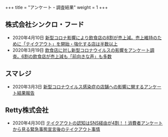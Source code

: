 +++
title = "アンケート・調査結果"
weight = 1
+++

## 株式会社シンクロ・フード

- 2020年4月10日 [新型コロナ影響により飲食店の8割が売上減。売上維持のために「テイクアウト」を開始・強化する店は半数以上
](http://www.synchro-food.co.jp/news/press/3093)
- 2020年3月19日 [飲食店に対し新型コロナウイルスの影響をアンケート調査。6割の飲食店が売上減も「前向きな声」も多数](http://www.synchro-food.co.jp/news/press/3072)

## スマレジ

- 2020年3月3日 [新型コロナウイルス感染症の店舗への影響に関するアンケート結果報告](https://smaregi.jp/news/press/20200303_survey.php)

## Retty株式会社

- 2020年4月30日 [テイクアウトの認知はSNS経由が4割！！消費者アンケートから見る緊急事態宣言後のテイクアウト事情](https://prtimes.jp/main/html/rd/p/000000088.000004025.html)
